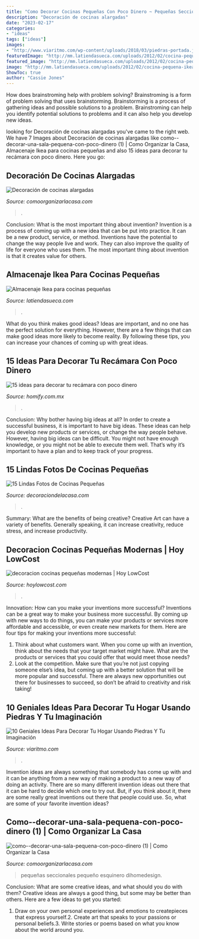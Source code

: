 ```yaml
---
title: "Como Decorar Cocinas Pequeñas Con Poco Dinero ~ Pequeñas Seccionales Pequeño Esquinero Dihomedesign"
description: "Decoración de cocinas alargadas"
date: "2023-02-17"
categories:
- "ideas"
tags: ["ideas"]
images:
- "http://www.viaritmo.com/wp-content/uploads/2018/03/piedras-portada.jpg"
featuredImage: "http://mm.latiendasueca.com/uploads/2012/02/cocina-pequena-ikea.jpg"
featured_image: "http://mm.latiendasueca.com/uploads/2012/02/cocina-pequena-ikea.jpg"
image: "http://mm.latiendasueca.com/uploads/2012/02/cocina-pequena-ikea.jpg"
ShowToc: true
author: "Cassie Jones"
---
```



How does brainstroming help with problem solving?
Brainstroming is a form of problem solving that uses brainstorming. Brainstorming is a process of gathering ideas and possible solutions to a problem. Brainstroming can help you identify potential solutions to problems and it can also help you develop new ideas.

	

		
looking for Decoración de cocinas alargadas you've came to the right web. We have 7 Images about Decoración de cocinas alargadas like como--decorar-una-sala-pequena-con-poco-dinero (1) | Como Organizar la Casa, Almacenaje Ikea para cocinas pequeñas and also 15 ideas para decorar tu recámara con poco dinero. Here you go:
		
    
## Decoración De Cocinas Alargadas

<img loading=lazy src="https://comoorganizarlacasa.com/wp-content/uploads/2017/08/decoracion-cocinas-alargadas-10.jpg" onerror="this.onerror=null;this.src='https://tse2.mm.bing.net/th?id=OIP.B-ZH07U6mV6jcPGVxrFKfgHaLK&amp;pid=15.1';" alt="Decoración de cocinas alargadas">

_Source: comoorganizarlacasa.com_

>. 

	

Conclusion: What is the most important thing about invention?
Invention is a process of coming up with a new idea that can be put into practice. It can be a new product, service, or method. Inventions have the potential to change the way people live and work. They can also improve the quality of life for everyone who uses them. The most important thing about invention is that it creates value for others.

    
## Almacenaje Ikea Para Cocinas Pequeñas

<img loading=lazy src="http://mm.latiendasueca.com/uploads/2012/02/cocina-pequena-ikea.jpg" onerror="this.onerror=null;this.src='https://tse1.mm.bing.net/th?id=OIP.MipG71vcr_PP-VAQkhoJ8QHaIe&amp;pid=15.1';" alt="Almacenaje Ikea para cocinas pequeñas">

_Source: latiendasueca.com_

>. 

	

What do you think makes good ideas?
Ideas are important, and no one has the perfect solution for everything. However, there are a few things that can make good ideas more likely to become reality. By following these tips, you can increase your chances of coming up with great ideas.

    
## 15 Ideas Para Decorar Tu Recámara Con Poco Dinero

<img loading=lazy src="https://images.homify.com/images/a_0,c_fit,f_auto,q_auto,w_1108/v1458226920/p/photo/image/1407204/08/fotos-de-de-estilo-de.jpg" onerror="this.onerror=null;this.src='https://tse1.mm.bing.net/th?id=OIP.Fwzei-91eUaJe9MeXP2cHgHaE_&amp;pid=15.1';" alt="15 ideas para decorar tu recámara con poco dinero">

_Source: homify.com.mx_

>. 

	

Conclusion: Why bother having big ideas at all?
In order to create a successful business, it is important to have big ideas. These ideas can help you develop new products or services, or change the way people behave. However, having big ideas can be difficult. You might not have enough knowledge, or you might not be able to execute them well. That’s why it’s important to have a plan and to keep track of your progress.

    
## 15 Lindas Fotos De Cocinas Pequeñas

<img loading=lazy src="https://i1.wp.com/decoraciondelacasa.com/wp-content/uploads/2013/05/foto-cociina-pequeña-10.jpg?fit=542%2C471&amp;ssl=1" onerror="this.onerror=null;this.src='https://tse4.mm.bing.net/th?id=OIP.zXrAPhOfgCWIRazTyQIZSQHaGb&amp;pid=15.1';" alt="15 Lindas Fotos de Cocinas Pequeñas">

_Source: decoraciondelacasa.com_

>. 

	

Summary: What are the benefits of being creative?
Creative Art can have a variety of benefits. Generally speaking, it can increase creativity, reduce stress, and increase productivity.

    
## Decoracion Cocinas Pequeñas Modernas | Hoy LowCost

<img loading=lazy src="http://hoylowcost.com/wp-content/uploads/2015/06/decoracion-cocinas-pequeñas-modernas.jpg" onerror="this.onerror=null;this.src='https://tse2.mm.bing.net/th?id=OIP.qw7RMCKIyB6b5VKJDJfXfwHaFj&amp;pid=15.1';" alt="decoracion cocinas pequeñas modernas | Hoy LowCost">

_Source: hoylowcost.com_

>. 

	

Innovation: How can you make your inventions more successful?
Inventions can be a great way to make your business more successful. By coming up with new ways to do things, you can make your products or services more affordable and accessible, or even create new markets for them. Here are four tips for making your inventions more successful:
1. Think about what customers want. When you come up with an invention, think about the needs that your target market might have. What are the products or services that you could offer that would meet those needs?
2. Look at the competition. Make sure that you’re not just copying someone else’s idea, but coming up with a better solution that will be more popular and successful. There are always new opportunities out there for businesses to succeed, so don’t be afraid to creativity and risk taking!

    
## 10 Geniales Ideas Para Decorar Tu Hogar Usando Piedras Y Tu Imaginación

<img loading=lazy src="http://www.viaritmo.com/wp-content/uploads/2018/03/piedras-portada.jpg" onerror="this.onerror=null;this.src='https://tse1.mm.bing.net/th?id=OIP.INPhK2psCSv2tTkNBqAWEQHaD3&amp;pid=15.1';" alt="10 Geniales Ideas Para Decorar Tu Hogar Usando Piedras Y Tu Imaginación">

_Source: viaritmo.com_

>. 

	

Invention ideas are always something that somebody has come up with and it can be anything from a new way of making a product to a new way of doing an activity. There are so many different invention ideas out there that it can be hard to decide which one to try out. But, if you think about it, there are some really great inventions out there that people could use. So, what are some of your favorite invention ideas?

    
## Como--decorar-una-sala-pequena-con-poco-dinero (1) | Como Organizar La Casa

<img loading=lazy src="https://comoorganizarlacasa.com/wp-content/uploads/2020/11/como-decorar-una-sala-pequena-con-poco-dinero-1.jpg" onerror="this.onerror=null;this.src='https://tse4.mm.bing.net/th?id=OIP.8NaQ8uGGQB5eapaPOKehvgHaFj&amp;pid=15.1';" alt="como--decorar-una-sala-pequena-con-poco-dinero (1) | Como Organizar la Casa">

_Source: comoorganizarlacasa.com_

>pequeñas seccionales pequeño esquinero dihomedesign. 

	

Conclusion: What are some creative ideas, and what should you do with them?
Creative ideas are always a good thing, but some may be better than others. Here are a few ideas to get you started: 
1. Draw on your own personal experiences and emotions to createpieces that express yourself.2. Create art that speaks to your passions or personal beliefs.3. Write stories or poems based on what you know about the world around you.
